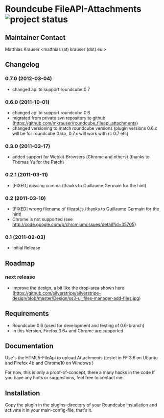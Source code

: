 # Roundcube FileAPI-Attachments ![project status](http://stillmaintained.com/mkrauser/roundcube_fileapi_attachments.png) #

## Maintainer Contact

Matthias Krauser
<matthias (at) krauser (dot) eu >

## Changelog

### 0.7.0 (2012-03-04)
* changed api to support roundcube 0.7

### 0.6.0 (2011-10-01)
* changed api to support roundcube 0.6
* migrated from private svn repository to github (https://github.com/mkrauser/roundcube_fileapi_attachments)
* changed versioning to match roundcube versions (plugin versions 0.6.x will be for roundcube 0.6.x, 0.7.x will work with rc 0.7 etc).

### 0.3.0 (2011-03-17)
* added support for Webkit-Browsers (Chrome and others) (thanks to Thomas Yu for the Patch)

### 0.2.1 (2011-03-11)
* [FIXED] missing comma (thanks to Guillaume Germain for the hint)

### 0.2 (2011-03-10)
* [FIXED] wrong filename of fileapi.js (thanks to Guillaume Germain for the hint)
* Chrome is not supported (see http://code.google.com/p/chromium/issues/detail?id=35705)

### 0.1 (2011-02-03)
* Initial Release

## Roadmap

### next release
* Improve the design, a bit like the drop-area shown here (https://github.com/silverstripe/silverstripe-design/blob/master/Design/ss3-ui_files-manager-add-files.jpg)

## Requirements

- Roundcube 0.6 (used for development and testing of 0.6-branch)
- In this Version, Firefox 3.6+ and Chrome are supported

## Documentation

Use's the HTML5-FileApi to upload Attachments
(testet in FF 3.6 on Ubuntu and Firefox 4b and Chrome10 on Windows )

For now, this is only a proof-of-concept, there a many hacks in the code
If you have any hints or suggestions, feel free to contact me.

## Installation

Copy the plugin in the plugins-directory of your Roundcube installation and activate it in your main-config-file, that's it.
